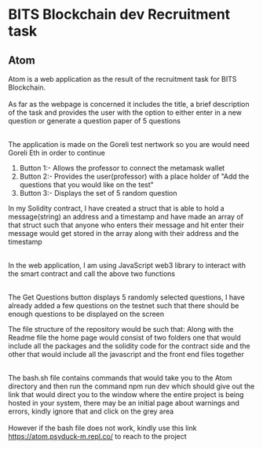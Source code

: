 # BITS Blockchain dev Recruitment task

## Atom
Atom is a web application as the result of the recruitment task for BITS Blockchain. <br><br>
As far as the webpage is concerned it includes the title, a brief description of the task and 
provides the user with the option to either enter in a new question or generate a question paper of 5 questions<br><br> 

The application is made on the Goreli test nertwork so you are would need Goreli Eth in order to continue

<ol>
  <li> Button 1:- Allows the professor to connect the metamask wallet
  <li> Button 2:- Provides the user(professor) with a place holder of "Add the questions that you would like on the test"
  <li> Button 3:- Displays the set of 5 random question
    </ol>
    
In my Solidity contract, I have created a struct that is able to hold a message(string) an address and a timestamp and have made an array of that struct such that anyone who enters their message and hit enter their message would get stored in the array along with their address and the timestamp<br><br>

In the web application, I am using JavaScript web3 library to interact with the smart contract and call the above two functions<br><br>

The Get Questions button displays 5 randomly selected questions, I have already added a few questions on the testnet such that there should be enough questions to be displayed on the screen



The file structure of the repository would be such that:
Along with the Readme file the home page would consist of two folders one that would include all the packages and the solidity code for the contract side and the other that would include all the javascript and the front end files together<br><br>

The bash.sh file contains commands that would take you to the Atom directory and then run the command npm run dev which should give out the link that would direct you to the window where the entire project is being hosted in your system, there may be an initial page about warnings and errors, kindly ignore that and click on the grey area<br><br>
However if the bash file does not work, kindly use this link https://atom.psyduck-m.repl.co/ to reach to the project

      

